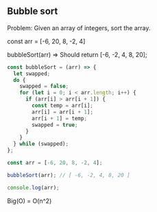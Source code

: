 ## Bubble sort

Problem: Given an array of integers, sort the array.

const arr = [-6, 20, 8, -2, 4]

bubbleSort(arr) => Should return [-6, -2, 4, 8, 20];

```javascript
const bubbleSort = (arr) => {
  let swapped;
  do {
    swapped = false;
    for (let i = 0; i < arr.length; i++) {
      if (arr[i] > arr[i + 1]) {
        const temp = arr[i];
        arr[i] = arr[i + 1];
        arr[i + 1] = temp;
        swapped = true;
      }
    }
  } while (swapped);
};

const arr = [-6, 20, 8, -2, 4];

bubbleSort(arr); // [ -6, -2, 4, 8, 20 ]

console.log(arr);
```

Big(O) = O(n^2)